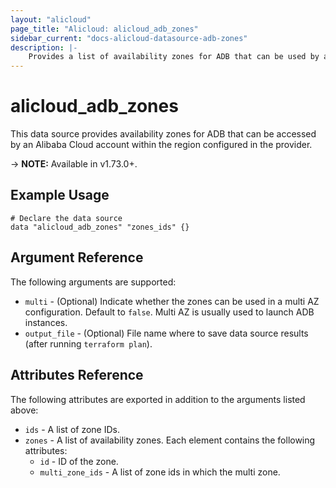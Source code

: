 ```yaml
---
layout: "alicloud"
page_title: "Alicloud: alicloud_adb_zones"
sidebar_current: "docs-alicloud-datasource-adb-zones"
description: |-
    Provides a list of availability zones for ADB that can be used by an Alibaba Cloud account.
---
```


# alicloud\_adb\_zones

This data source provides availability zones for ADB that can be accessed by an Alibaba Cloud account within the region configured in the provider.

-> **NOTE:** Available in v1.73.0+.

## Example Usage

```
# Declare the data source
data "alicloud_adb_zones" "zones_ids" {}
```

## Argument Reference

The following arguments are supported:

* `multi` - (Optional) Indicate whether the zones can be used in a multi AZ configuration. Default to `false`. Multi AZ is usually used to launch ADB instances.
* `output_file` - (Optional) File name where to save data source results (after running `terraform plan`).

## Attributes Reference

The following attributes are exported in addition to the arguments listed above:

* `ids` - A list of zone IDs.
* `zones` - A list of availability zones. Each element contains the following attributes:
  * `id` - ID of the zone.
  * `multi_zone_ids` - A list of zone ids in which the multi zone.